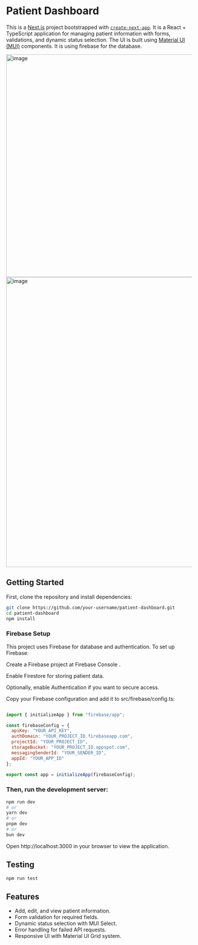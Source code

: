 # Patient Dashboard

This is a [Next.js](https://nextjs.org) project bootstrapped with [`create-next-app`](https://nextjs.org/docs/app/api-reference/cli/create-next-app). It is a React + TypeScript application for managing patient information with forms, validations, and dynamic status selection. The UI is built using [Material UI (MUI)](https://mui.com/) components. It is using firebase for the database.

<img width="1860" height="603" alt="image" src="https://github.com/user-attachments/assets/0697701e-972b-4a80-a393-fa31c4356342" />
<img width="1860" height="785" alt="image" src="https://github.com/user-attachments/assets/976f7eb4-a58d-4e14-aeb4-10d5f182ceb3" />

## Getting Started

First, clone the repository and install dependencies:

```bash
git clone https://github.com/your-username/patient-dashboard.git
cd patient-dashboard
npm install
``` 

### Firebase Setup

This project uses Firebase for database and authentication. To set up Firebase:

Create a Firebase project at Firebase Console
.

Enable Firestore for storing patient data.

Optionally, enable Authentication if you want to secure access.

Copy your Firebase configuration and add it to src/firebase/config.ts:

```javascript

import { initializeApp } from "firebase/app";

const firebaseConfig = {
  apiKey: "YOUR_API_KEY",
  authDomain: "YOUR_PROJECT_ID.firebaseapp.com",
  projectId: "YOUR_PROJECT_ID",
  storageBucket: "YOUR_PROJECT_ID.appspot.com",
  messagingSenderId: "YOUR_SENDER_ID",
  appId: "YOUR_APP_ID"
};

export const app = initializeApp(firebaseConfig);
```

### Then, run the development server:

```bash
npm run dev
# or
yarn dev
# or
pnpm dev
# or
bun dev
```

Open http://localhost:3000 in your browser to view the application.

## Testing

```bash
npm run test
```

## Features
- Add, edit, and view patient information.
- Form validation for required fields.
- Dynamic status selection with MUI Select.
- Error handling for failed API requests.
- Responsive UI with Material UI Grid system.
